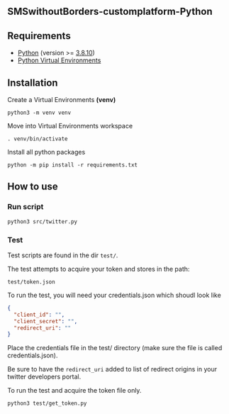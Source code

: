 ## SMSwithoutBorders-customplatform-Python

## Requirements

- [Python](https://www.python.org/) (version >= [3.8.10](https://www.python.org/downloads/release/python-3810/))
- [Python Virtual Environments](https://docs.python.org/3/tutorial/venv.html)

## Installation

Create a Virtual Environments **(venv)**

```
python3 -m venv venv
```

Move into Virtual Environments workspace

```
. venv/bin/activate
```

Install all python packages

```
python -m pip install -r requirements.txt
```

## How to use

### Run script

```bash
python3 src/twitter.py
```

### Test

Test scripts are found in the dir `test/`.

The test attempts to acquire your token and stores in the path:

`test/token.json`

To run the test, you will need your credentials.json which shoudl look like

```json
{
  "client_id": "",
  "client_secret": "",
  "redirect_uri": ""
}
```

Place the credentials file in the test/ directory (make sure the file is called credentials.json).

Be sure to have the `redirect_uri` added to list of redirect origins in your twitter developers portal.

To run the test and acquire the token file only.

```bash
python3 test/get_token.py
```
